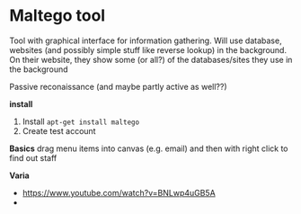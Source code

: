 # Maltego tool 
Tool with graphical interface for information gathering. 
Will use database, websites (and possibly simple stuff like reverse lookup) in the background. On their website, they show some (or all?) of the databases/sites they use in the background

Passive reconaissance (and maybe partly active as well??)

**install**
1. Install `apt-get install maltego`
2. Create test account


**Basics**
drag menu items into canvas (e.g. email) and then with right click to find out staff



**Varia**
- https://www.youtube.com/watch?v=BNLwp4uGB5A
- 